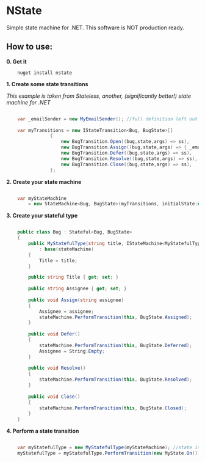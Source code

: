 NState
=====

Simple state machine for .NET. This software is NOT production ready.

How to use:
--------

**0. Get it**

```shell
	nuget install nstate
```


**1. Create some state transitions**

*This example is taken from Stateless, another, (significantly better!) state machine for .NET*

```C#

	var _emailSender = new MyEmailSender(); //full definition left out for clarity
	
	var myTransitions = new IStateTransition<Bug, BugState>[]
				{
					new BugTransition.Open((bug,state,args) => ss),
					new BugTransition.Assign((bug,state,args) => { _emailSender.SendEmail(args.Assignee, "Bug assigned to you."); return ss; }),
					new BugTransition.Defer((bug,state,args) => ss),
					new BugTransition.Resolve((bug,state,args) => ss),
					new BugTransition.Close((bug,state,args) => ss),
				};

```


**2. Create your state machine**


```C#

	var myStateMachine 
		= new StateMachine<Bug, BugState>(myTransitions, initialState:new BugState.Open());

```


**3. Create your stateful type**


```C#

	public class Bug : Stateful<Bug, BugState>
	{
		public MyStatefulType(string title, IStateMachine<MyStatefulType, MyState> stateMachine)
			: base(stateMachine) 
		{
			Title = title;
		}

		public string Title { get; set; }
		
		public string Assignee { get; set; }
		
		public void Assign(string assignee)
		{
			Assignee = assignee;
			stateMachine.PerformTransition(this, BugState.Assigned);
		}    
		
		public void Defer()
		{
			stateMachine.PerformTransition(this, BugState.Deferred);
			Assignee = String.Empty;
		}    
		
		public void Resolve()
		{
			stateMachine.PerformTransition(this, BugState.Resolved);
		}
		
		public void Close()
		{
			stateMachine.PerformTransition(this, BugState.Closed);
		}    
	}

``````


    
**4. Perform a state transition**


```C#

	var myStatefulType = new MyStatefulType(myStateMachine); //state is "Off"
	myStatefulType = myStatefulType.PerformTransition(new MyState.On()); //state transitioned to "On"

```